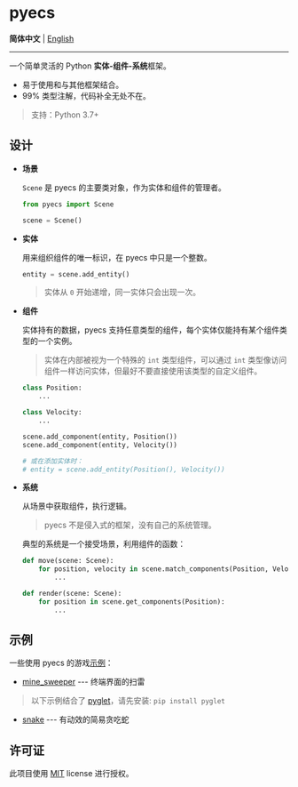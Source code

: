 # pyecs

**简体中文** | [English](/README_EN.md)

---

一个简单灵活的 Python **实体-组件-系统**框架。

- 易于使用和与其他框架结合。
- 99% 类型注解，代码补全无处不在。

> 支持：Python 3.7+

## 设计

- **场景**

    `Scene` 是 pyecs 的主要类对象，作为实体和组件的管理者。

    ```python
    from pyecs import Scene

    scene = Scene()
    ```

- **实体**

    用来组织组件的唯一标识，在 pyecs 中只是一个整数。

    ```python
    entity = scene.add_entity()
    ```

    > 实体从 `0` 开始递增，同一实体只会出现一次。

- **组件**

    实体持有的数据，pyecs 支持任意类型的组件，每个实体仅能持有某个组件类型的一个实例。

    > 实体在内部被视为一个特殊的 `int` 类型组件，可以通过 `int` 类型像访问组件一样访问实体，但最好不要直接使用该类型的自定义组件。

    ```python
    class Position:
        ...

    class Velocity:
        ...

    scene.add_component(entity, Position())
    scene.add_component(entity, Velocity())

    # 或在添加实体时：
    # entity = scene.add_entity(Position(), Velocity())
    ```

- **系统**

    从场景中获取组件，执行逻辑。

    > pyecs 不是侵入式的框架，没有自己的系统管理。

    典型的系统是一个接受场景，利用组件的函数：

    ```python
    def move(scene: Scene):
        for position, velocity in scene.match_components(Position, Velocity):
            ...

    def render(scene: Scene):
        for position in scene.get_components(Position):
            ...
    ```

## 示例

一些使用 pyecs 的游戏[示例](/examples/)：

- [mine_sweeper](/examples/mine_sweeper.py) --- 终端界面的扫雷

> 以下示例结合了 [pyglet](https://github.com/pyglet/pyglet)，请先安装:
    `pip install pyglet`

- [snake](/examples/snake.py) --- 有动效的简易贪吃蛇

## 许可证

此项目使用 [MIT](/LICENSE) license 进行授权。